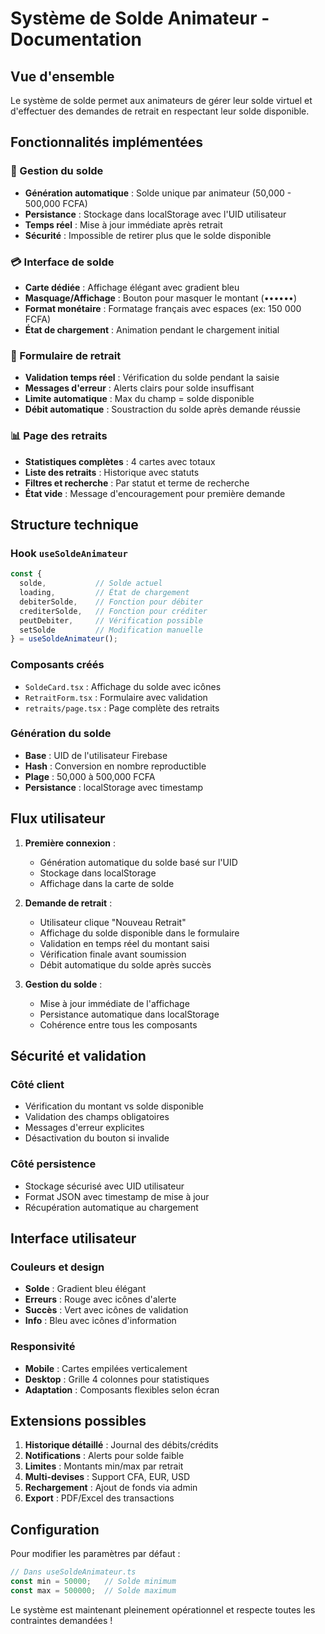 # Système de Solde Animateur - Documentation

## Vue d'ensemble

Le système de solde permet aux animateurs de gérer leur solde virtuel et d'effectuer des demandes de retrait en respectant leur solde disponible.

## Fonctionnalités implémentées

### 🏦 Gestion du solde
- **Génération automatique** : Solde unique par animateur (50,000 - 500,000 FCFA)
- **Persistance** : Stockage dans localStorage avec l'UID utilisateur
- **Temps réel** : Mise à jour immédiate après retrait
- **Sécurité** : Impossible de retirer plus que le solde disponible

### 💳 Interface de solde
- **Carte dédiée** : Affichage élégant avec gradient bleu
- **Masquage/Affichage** : Bouton pour masquer le montant (••••••)
- **Format monétaire** : Formatage français avec espaces (ex: 150 000 FCFA)
- **État de chargement** : Animation pendant le chargement initial

### 📝 Formulaire de retrait
- **Validation temps réel** : Vérification du solde pendant la saisie
- **Messages d'erreur** : Alerts clairs pour solde insuffisant
- **Limite automatique** : Max du champ = solde disponible
- **Débit automatique** : Soustraction du solde après demande réussie

### 📊 Page des retraits
- **Statistiques complètes** : 4 cartes avec totaux
- **Liste des retraits** : Historique avec statuts
- **Filtres et recherche** : Par statut et terme de recherche
- **État vide** : Message d'encouragement pour première demande

## Structure technique

### Hook `useSoldeAnimateur`
```typescript
const {
  solde,           // Solde actuel
  loading,         // État de chargement
  debiterSolde,    // Fonction pour débiter
  crediterSolde,   // Fonction pour créditer
  peutDebiter,     // Vérification possible
  setSolde         // Modification manuelle
} = useSoldeAnimateur();
```

### Composants créés
- `SoldeCard.tsx` : Affichage du solde avec icônes
- `RetraitForm.tsx` : Formulaire avec validation
- `retraits/page.tsx` : Page complète des retraits

### Génération du solde
- **Base** : UID de l'utilisateur Firebase
- **Hash** : Conversion en nombre reproductible
- **Plage** : 50,000 à 500,000 FCFA
- **Persistance** : localStorage avec timestamp

## Flux utilisateur

1. **Première connexion** :
   - Génération automatique du solde basé sur l'UID
   - Stockage dans localStorage
   - Affichage dans la carte de solde

2. **Demande de retrait** :
   - Utilisateur clique "Nouveau Retrait"
   - Affichage du solde disponible dans le formulaire
   - Validation en temps réel du montant saisi
   - Vérification finale avant soumission
   - Débit automatique du solde après succès

3. **Gestion du solde** :
   - Mise à jour immédiate de l'affichage
   - Persistance automatique dans localStorage
   - Cohérence entre tous les composants

## Sécurité et validation

### Côté client
- Vérification du montant vs solde disponible
- Validation des champs obligatoires
- Messages d'erreur explicites
- Désactivation du bouton si invalide

### Côté persistence
- Stockage sécurisé avec UID utilisateur
- Format JSON avec timestamp de mise à jour
- Récupération automatique au chargement

## Interface utilisateur

### Couleurs et design
- **Solde** : Gradient bleu élégant
- **Erreurs** : Rouge avec icônes d'alerte
- **Succès** : Vert avec icônes de validation
- **Info** : Bleu avec icônes d'information

### Responsivité
- **Mobile** : Cartes empilées verticalement
- **Desktop** : Grille 4 colonnes pour statistiques
- **Adaptation** : Composants flexibles selon écran

## Extensions possibles

1. **Historique détaillé** : Journal des débits/crédits
2. **Notifications** : Alerts pour solde faible
3. **Limites** : Montants min/max par retrait
4. **Multi-devises** : Support CFA, EUR, USD
5. **Rechargement** : Ajout de fonds via admin
6. **Export** : PDF/Excel des transactions

## Configuration

Pour modifier les paramètres par défaut :

```typescript
// Dans useSoldeAnimateur.ts
const min = 50000;   // Solde minimum
const max = 500000;  // Solde maximum
```

Le système est maintenant pleinement opérationnel et respecte toutes les contraintes demandées !
